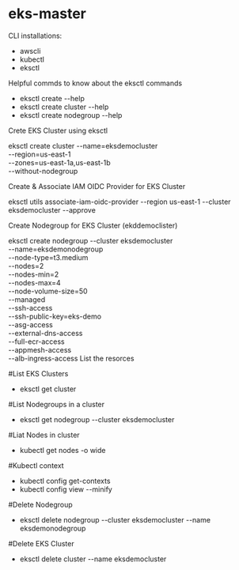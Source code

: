 # eks-master

CLI installations:

- awscli
- kubectl
- eksctl

Helpful commds to know about the eksctl commands

- eksctl create --help
- eksctl create cluster --help
- eksctl create nodegroup --help

Crete EKS Cluster using eksctl

eksctl create cluster --name=eksdemocluster \
                      --region=us-east-1 \
                      --zones=us-east-1a,us-east-1b \
                      --without-nodegroup

Create & Associate IAM OIDC Provider for EKS Cluster

eksctl utils associate-iam-oidc-provider --region us-east-1 --cluster eksdemocluster --approve

Create Nodegroup for EKS Cluster (ekddemoclister)

eksctl create nodegroup --cluster eksdemocluster \
                        --name=eksdemonodegroup \
                        --node-type=t3.medium \
                        --nodes=2 \
                        --nodes-min=2 \
                        --nodes-max=4 \
                        --node-volume-size=50 \
                        --managed \
                        --ssh-access \
                        --ssh-public-key=eks-demo \
                        --asg-access \
                        --external-dns-access \
                        --full-ecr-access \
                        --appmesh-access \
                        --alb-ingress-access
 List the resorces

 #List EKS Clusters
 - eksctl get cluster

 #List Nodegroups in a cluster
- eksctl get nodegroup --cluster eksdemocluster

#Liat Nodes in cluster
- kubectl get nodes -o wide

#Kubectl context
- kubectl config get-contexts
- kubectl config view --minify

#Delete Nodegroup
- eksctl delete nodegroup --cluster eksdemocluster --name eksdemonodegroup

#Delete EKS Cluster
- eksctl delete cluster --name eksdemocluster
                    



